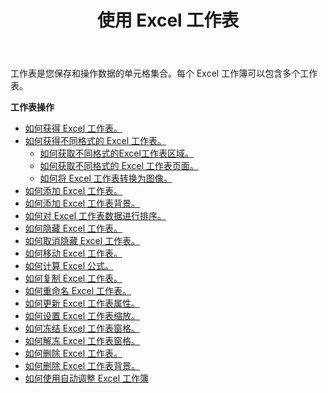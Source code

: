 ﻿---
title: 使用 Excel 工作表
second_title: Aspose.Cells Cloud Documen
linktitle: 工作表
type: docs
url: /zh/worksheets/
aliases: [/working-with-worksheets/]
keywords: Working with worksheet on an Excel workbook
description: Aspose.Cells Cloud REST API 支持在 Excel 工作簿上使用工作表。 SDK支持多种开发语言。它们包括 Android、C#、Go、Java、NodeJS、Perl、PHP、Python、Ruby 和 swift
weight: 100
---
工作表是您保存和操作数据的单元格集合。每个 Excel 工作簿可以包含多个工作表。

**工作表操作**

- [如何获得 Excel 工作表。](/cells/zh/worksheets/get-all/)
- [如何获得不同格式的 Excel 工作表。](/cells/zh/worksheets/get/) 
    - [如何获取不同格式的Excel工作表区域。](/cells/zh/worksheets/area-to-different-formats/)
    - [如何获取不同格式的 Excel 工作表页面。](/cells/zh/get-worksheet-for-page-index/) 
    - [如何将 Excel 工作表转换为图像。](/cells/zh/worksheets/to-image/)
- [如何添加 Excel 工作表。](/cells/zh/worksheets/add/)
- [如何添加 Excel 工作表背景。](/cells/zh/worksheets/background/add/) 
- [如何对 Excel 工作表数据进行排序。](/cells/zh/worksheets/sort-data/) 
- [如何隐藏 Excel 工作表。](/cells/zh/worksheets/hide/)
- [如何取消隐藏 Excel 工作表。](/cells/zh/worksheets/unhide/)
- [如何移动 Excel 工作表。](/cells/zh/worksheets/move/)
- [如何计算 Excel 公式。](/cells/zh/worksheets/calculate-formula/)
- [如何复制 Excel 工作表。](/cells/zh/worksheets/copy/)
- [如何重命名 Excel 工作表。](/cells/zh/worksheets/rename/)
- [如何更新 Excel 工作表属性。](/cells/zh/worksheets/update-properties/)
- [如何设置 Excel 工作表缩放。](/cells/zh/worksheets/zoom/)
- [如何冻结 Excel 工作表窗格。](/cells/zh/worksheets/freeze-panes/)
- [如何解冻 Excel 工作表窗格。](/cells/zh/worksheets/unfreeze-panes/)
- [如何删除 Excel 工作表。](/cells/zh/worksheets/delete/)
- [如何删除 Excel 工作表背景。](/cells/zh/worksheets/background/delete/)
- [如何使用自动调整 Excel 工作簿](/cells/zh/worksheets/autofit/)
